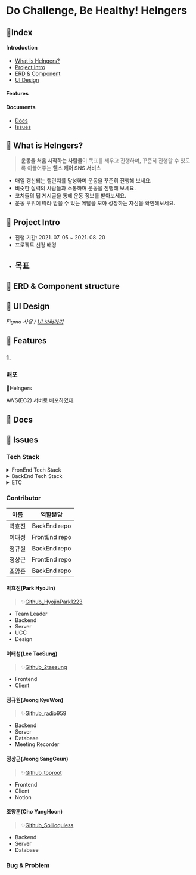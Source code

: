 # Do Challenge, Be Healthy! Helngers 





## 🔖Index

#### Introduction

- [What is Helngers?](#🔩-What-is-Helngers?)
- [Project Intro](#🔩-Project-Intro)
- [ERD & Component](#📝-ERD-&-Component-structure)
- [UI Design](#🎨-UI-Design)

#### Features



#### Documents

- [Docs](#📜-Docs)
- [Issues](#💬-Issues)



## 🔩 What is Helngers?

> **운동을 처음 시작하는 사람들**이 목표를 세우고 진행하며, 꾸준히 진행할 수 있도록 이끌어주는 **헬스 케어 SNS 서비스**

- 매일 갱신되는 챌린지를 달성하며 운동을 꾸준히 진행해 보세요.
- 비슷한 실력의 사람들과 소통하며 운동을 진행해 보세요.
- 코치들의 팁 게시글을 통해 운동 정보를 받아보세요.
- 운동 부위에 따라 받을 수 있는 메달을 모아 성장하는 자신을 확인해보세요.



## 🔩 Project Intro

- 진행 기간: 2021. 07. 05 ~ 2021. 08. 20
- 프로젝트 선정 배경
- 목표
  - 





## 📝 ERD & Component structure





## 🎨 UI Design

*Figma 사용 / [UI 보러가기](https://www.figma.com/file/IHWkQyXMkvZwEM1JWKrzQ3/%EC%8B%B8%ED%94%BC-2%ED%95%99%EA%B8%B0-%EB%B6%80%ED%8A%B8%EC%BA%A0%ED%94%84?node-id=0%3A1)*





## 🔧 Features

### 1.



### 배포

📌Helngers

AWS(EC2) 서버로 배포하였다.



## 📜 Docs





## 💬 Issues

### Tech Stack

<details>
    <summary>FronEnd Tech Stack</summary>
    <ul>
        <li>Vue: </li>
        <li>Vue / CLI: </li>
        <li>Vuex: </li>
        <li>npm: </li>
        <li>axios: </li>
    </ul>
</details>

<details>
    <summary>BackEnd Tech Stack</summary>
    <ul>
        <li>Swagger</li>
        <li>Spring Boot</li>
        <li>Spring Security</li>
        <li>MySQL</li>
        <li>NGINX</li>
        <li>E2C</li>
    </ul>
</details>

<details>
    <summary>ETC</summary>
    <ul>
        <li>Json Web Token</li>
        <li>Github</li>
        <li>GitLab</li>
        <li>Jira</li>
        <li>Webex</li>
        <li>Discord</li>
    </ul>
</details>



### Contributor

|  이름  |   역할분담    |
| :----: | :-----------: |
| 박효진 | BackEnd repo  |
| 이태성 | FrontEnd repo |
| 정규원 | BackEnd repo  |
| 정상근 | FrontEnd repo |
| 조양훈 | BackEnd repo  |



#### 박효진(Park HyoJin)

> ✨[Github_HyojinPark1223](https://github.com/HyojinPark1223)

- Team Leader
- Backend
- Server
- UCC
- Design



#### 이태성(Lee TaeSung)

> ✨[Github_2taesung](https://github.com/2taesung)

- Frontend
- Client



#### 정규원(Jeong KyuWon)

> ✨[Github_radio959](https://github.com/radio959)

- Backend
- Server
- Database
- Meeting Recorder



#### 정상근(Jeong SangGeun)

> ✨[Github_toproot](https://github.com/toproot)

- Frontend
- Client
- Notion



#### 조양훈(Cho YangHoon)

> ✨[Github_Soliloquiess](https://github.com/Soliloquiess)

- Backend
- Server
- Database





### Bug & Problem

